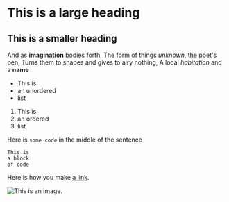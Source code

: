 # This is a large heading

## This is a smaller heading

And as **imagination** bodies forth,
The form of things *unknown*, the poet's pen,
Turns them to shapes and gives to airy nothing,
A local *habitation* and a **name**

- This is
- an unordered
- list

1. This is
2. an ordered
3. list

Here is `some code` in the middle of the sentence

```
This is
a block 
of code
```

Here is how you make [a link](https://wikipedia.org/).

![This is an image.](https://github.com/yihui/xaringan/releases/download/v0.0.2/karl-moustache.jpg)


